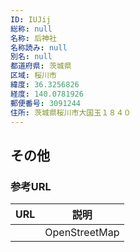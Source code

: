 ```yaml
---
ID: IUJij
総称: null
名称: 后神社
名称読み: null
別名: null
都道府県: 茨城県
区域: 桜川市
緯度: 36.3256826
経度: 140.0781926
郵便番号: 3091244
住所: 茨城県桜川市大国玉１８４０
---
```


## その他

### 参考URL

| URL | 説明          |
| --- | ------------- |
|     | OpenStreetMap |
